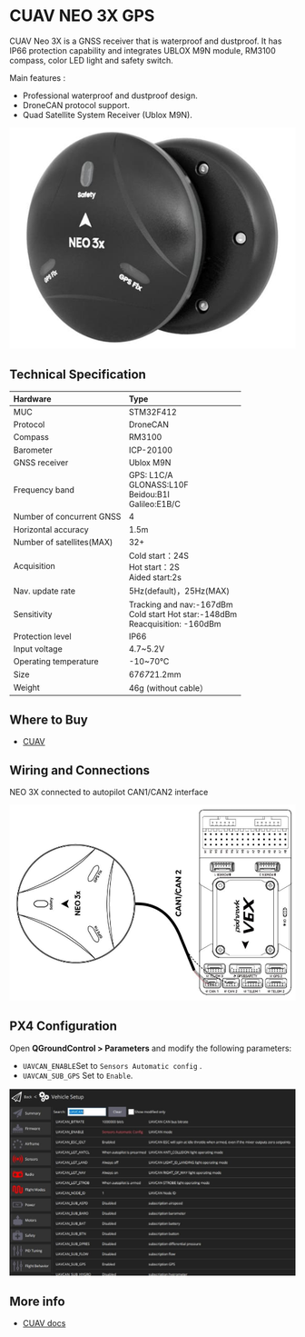 # CUAV NEO 3X GPS

<Badge type="tip" text="PX4 v1.13+" />

CUAV Neo 3X is a GNSS receiver that is waterproof and dustproof.
It has IP66 protection capability and integrates UBLOX M9N module, RM3100 compass, color LED light and safety switch.

Main features :

- Professional waterproof and dustproof design.
- DroneCAN protocol support.
- Quad Satellite System Receiver (Ublox M9N).

![Hero image of Neo3x GPS](../../assets/hardware/gps/cuav_gps_neo3/neo_3x.jpg)

## Technical Specification

| Hardware                  | Type                                                                              |
| :------------------------ | :-------------------------------------------------------------------------------- |
| MUC                       | STM32F412                                                                         |
| Protocol                  | DroneCAN                                                                          |
| Compass                   | RM3100                                                                            |
| Barometer                 | ICP-20100                                                                         |
| GNSS receiver             | Ublox M9N                                                                         |
| Frequency band            | GPS: L1C/A<br>GLONASS:L10F <br>Beidou:B1I<br>Galileo:E1B/C                        |
| Number of concurrent GNSS | 4                                                                                 |
| Horizontal accuracy       | 1.5m                                                                              |
| Number of satellites(MAX) | 32+                                                                               |
| Acquisition               | Cold start：24S<br>Hot start：2S<br>Aided start:2s                                |
| Nav. update rate          | 5Hz(default)，25Hz(MAX)                                                           |
| Sensitivity               | Tracking and nav:-167dBm<br>Cold start Hot star:-148dBm<br>Reacquisition: -160dBm |
| Protection level          | IP66                                                                              |
| Input voltage             | 4.7~5.2V                                                                          |
| Operating temperature     | -10~70℃                                                                           |
| Size                      | 67*67*21.2mm                                                                      |
| Weight                    | 46g (without cable）                                                              |

## Where to Buy

- [CUAV](https://www.alibaba.com/product-detail/Free-shipping-CUAV-NEO-3X-GPS_1601004167114.html?spm=a2747.manage.0.0.6aa271d2urCPnP)

## Wiring and Connections

NEO 3X connected to autopilot CAN1/CAN2 interface

![NEO 3X connected to autopilot CAN1/CAN2 interface](../../assets/hardware/gps/cuav_gps_neo3/neo_3x_connect.jpg)

## PX4 Configuration

Open **QGroundControl > Parameters** and modify the following parameters:

- `UAVCAN_ENABLE`Set to `Sensors Automatic config` .
- `UAVCAN_SUB_GPS` Set to `Enable`.

![QGC Full Parameter screen showing DroneCan (UAVCAN) parameters](../../assets/hardware/gps/cuav_gps_neo3/px4_can.jpg)

## More info

- [CUAV docs](https://doc.cuav.net/gps/neo-series-gnss/en/neo-3x.html)
